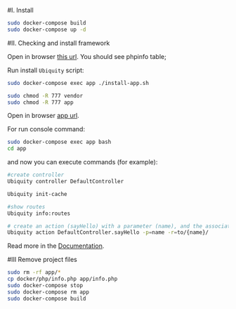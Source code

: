 #I. Install 

```bash
sudo docker-compose build
sudo docker-compose up -d
```
#II. Checking and install framework

Open in browser [this url](http://localhost:8007/info.php).
You should see phpinfo table;

Run install `Ubiquity` script:
```bash
sudo docker-compose exec app ./install-app.sh

sudo chmod -R 777 vendor
sudo chmod -R 777 app
```
Open in browser [app url](http://localhost:8007).

For run console command:
```bash
sudo docker-compose exec app bash
cd app
```
and now you can execute commands (for example):
```bash
#create controller
Ubiquity controller DefaultController

Ubiquity init-cache

#show routes
Ubiquity info:routes

# create an action (sayHello) with a parameter (name), and the associated route (to)
Ubiquity action DefaultController.sayHello -p=name -r=to/{name}/
```

Read more in the [Documentation](https://micro-framework.readthedocs.io/).

#III Remove project files

```bash
sudo rm -rf app/*
cp docker/php/info.php app/info.php
sudo docker-compose stop
sudo docker-compose rm app
sudo docker-compose build
```
   